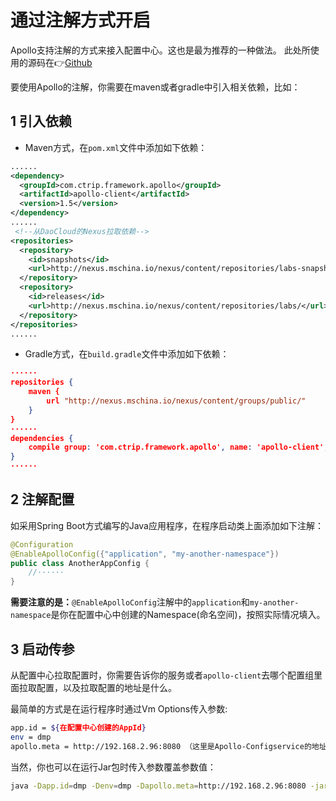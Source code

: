 # 通过注解方式开启
Apollo支持注解的方式来接入配置中心。这也是最为推荐的一种做法。
此处所使用的源码在👉[Github](https://github.com/DaoCloud-Labs/DMP-Demo/blob/master/apollo/apollo-demo/README.md)

要使用Apollo的注解，你需要在maven或者gradle中引入相关依赖，比如：

## 1 引入依赖
- Maven方式，在`pom.xml`文件中添加如下依赖：

```xml
......
<dependency>
  <groupId>com.ctrip.framework.apollo</groupId>
  <artifactId>apollo-client</artifactId>
  <version>1.5</version>
</dependency>
......
 <!--从DaoCloud的Nexus拉取依赖-->
<repositories>
  <repository>
    <id>snapshots</id>
    <url>http://nexus.mschina.io/nexus/content/repositories/labs-snapshot/</url>
  </repository>
  <repository>
    <id>releases</id>
    <url>http://nexus.mschina.io/nexus/content/repositories/labs/</url>
  </repository>
</repositories>
......
```

- Gradle方式，在`build.gradle`文件中添加如下依赖：

```json
······
repositories {
    maven {
        url "http://nexus.mschina.io/nexus/content/groups/public/"
    }
}
······
dependencies {
    compile group: 'com.ctrip.framework.apollo', name: 'apollo-client', version: '1.5'
}
······
```

## 2 注解配置
如采用Spring Boot方式编写的Java应用程序，在程序启动类上面添加如下注解：

```java
@Configuration
@EnableApolloConfig({"application", "my-another-namespace"})
public class AnotherAppConfig {
	//······
}
```

**需要注意的是：**`@EnableApolloConfig`注解中的`application`和`my-another-namespace`是你在配置中心中创建的Namespace(命名空间)，按照实际情况填入。

## 3 启动传参
从配置中心拉取配置时，你需要告诉你的服务或者`apollo-client`去哪个配置组里面拉取配置，以及拉取配置的地址是什么。

最简单的方式是在运行程序时通过Vm Options传入参数:

```bash
app.id = ${在配置中心创建的AppId}
env = dmp
apollo.meta = http://192.168.2.96:8080 （这里是Apollo-Configservice的地址。）
```
当然，你也可以在运行Jar包时传入参数覆盖参数值：

```bash
java -Dapp.id=dmp -Denv=dmp -Dapollo.meta=http://192.168.2.96:8080 -jar your-app.jar
```
